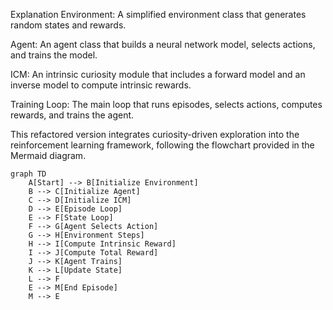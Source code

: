 Explanation
Environment: A simplified environment class that generates random states and rewards.

Agent: An agent class that builds a neural network model, selects actions, and trains the model.

ICM: An intrinsic curiosity module that includes a forward model and an inverse model to compute intrinsic rewards.

Training Loop: The main loop that runs episodes, selects actions, computes rewards, and trains the agent.

This refactored version integrates curiosity-driven exploration into the reinforcement learning framework, following the flowchart provided in the Mermaid diagram.

```mermaid
graph TD
    A[Start] --> B[Initialize Environment]
    B --> C[Initialize Agent]
    C --> D[Initialize ICM]
    D --> E[Episode Loop]
    E --> F[State Loop]
    F --> G[Agent Selects Action]
    G --> H[Environment Steps]
    H --> I[Compute Intrinsic Reward]
    I --> J[Compute Total Reward]
    J --> K[Agent Trains]
    K --> L[Update State]
    L --> F
    E --> M[End Episode]
    M --> E
```
